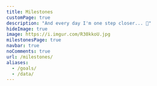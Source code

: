 ```yaml
---
title: Milestones
customPage: true
description: "And every day I'm one step closer... 🏅"
hideImage: true
image: https://i.imgur.com/R30kkoU.jpg
milestonesPage: true
navbar: true
noComments: true
url: /milestones/
aliases:
  - /goals/
  - /data/
---
```

